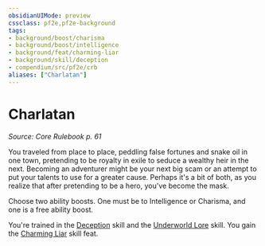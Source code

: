 ```yaml
---
obsidianUIMode: preview
cssclass: pf2e,pf2e-background
tags:
- background/boost/charisma
- background/boost/intelligence
- background/feat/charming-liar
- background/skill/deception
- compendium/src/pf2e/crb
aliases: ["Charlatan"]
---
```

# Charlatan
*Source: Core Rulebook p. 61*  

You traveled from place to place, peddling false fortunes and snake oil in one town, pretending to be royalty in exile to seduce a wealthy heir in the next. Becoming an adventurer might be your next big scam or an attempt to put your talents to use for a greater cause. Perhaps it's a bit of both, as you realize that after pretending to be a hero, you've become the mask.

Choose two ability boosts. One must be to Intelligence or Charisma, and one is a free ability boost.

You're trained in the [Deception](../../skills.md#Deception) skill and the [Underworld Lore](../../skills.md#Lore) skill. You gain the [Charming Liar](../../feats/charming-liar.md) skill feat.